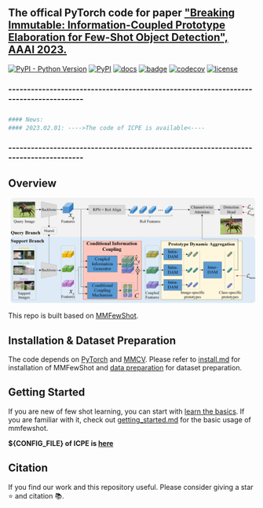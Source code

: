 ## The offical PyTorch code for paper ["Breaking Immutable: Information-Coupled Prototype Elaboration for Few-Shot Object Detection", AAAI 2023.](https://arxiv.org/pdf/2211.14782.pdf)

[![PyPI - Python Version](https://img.shields.io/pypi/pyversions/mmfewshot)](https://pypi.org/project/mmfewshot/)
[![PyPI](https://img.shields.io/pypi/v/mmfewshot)](https://pypi.org/project/mmfewshot)
[![docs](https://img.shields.io/badge/docs-latest-blue)](https://mmfewshot.readthedocs.io/en/latest/)
[![badge](https://github.com/open-mmlab/mmfewshot/workflows/build/badge.svg)](https://github.com/open-mmlab/mmfewshot/actions)
[![codecov](https://codecov.io/gh/open-mmlab/mmfewshot/branch/master/graph/badge.svg)](https://codecov.io/gh/open-mmlab/mmfewshot)
[![license](https://img.shields.io/github/license/open-mmlab/mmfewshot.svg)](https://github.com/open-mmlab/mmfewshot/blob/master/LICENSE)

### -------------------------------------------------------------------------------------
### 
```bash
#### News:
#### 2023.02.01: ---->The code of ICPE is available<----

```
### -------------------------------------------------------------------------------------

## Overview

<p align="middle">
  <img src="./resources/icpe.png">
</p>

This repo is built based on [MMFewShot](https://github.com/open-mmlab/mmfewshot).

## Installation & Dataset Preparation

The code depends on [PyTorch](https://pytorch.org/) and [MMCV](https://github.com/open-mmlab/mmcv).
Please refer to [install.md](/docs/en/install.md) for installation of MMFewShot and [data preparation](tools/data/README.md) for dataset preparation.

## Getting Started

If you are new of few shot learning, you can start with [learn the basics](docs/en/intro.md).
If you are familiar with it, check out [getting_started.md](docs/en/get_started.md) for the basic usage of mmfewshot.

**${CONFIG_FILE} of ICPE is [here](./configs/detection/icpe)**

## Citation

If you find our work and this repository useful. Please consider giving a star :star: and citation &#x1F4DA;.
